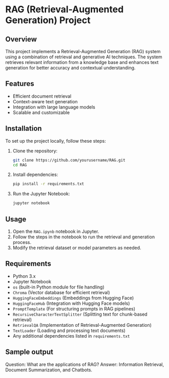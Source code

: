 # RAG (Retrieval-Augmented Generation) Project

## Overview
This project implements a Retrieval-Augmented Generation (RAG) system using a combination of retrieval and generative AI techniques. The system retrieves relevant information from a knowledge base and enhances text generation for better accuracy and contextual understanding.

## Features
- Efficient document retrieval
- Context-aware text generation
- Integration with large language models
- Scalable and customizable

## Installation
To set up the project locally, follow these steps:

1. Clone the repository:
   ```sh
   git clone https://github.com/yourusername/RAG.git
   cd RAG
   ```

2. Install dependencies:
   ```sh
   pip install -r requirements.txt
   ```

3. Run the Jupyter Notebook:
   ```sh
   jupyter notebook
   ```

## Usage
1. Open the `RAG.ipynb` notebook in Jupyter.
2. Follow the steps in the notebook to run the retrieval and generation process.
3. Modify the retrieval dataset or model parameters as needed.

## Requirements
- Python 3.x
- Jupyter Notebook
- `os` (built-in Python module for file handling)
- `Chroma` (Vector database for efficient retrieval)
- `HuggingFaceEmbeddings` (Embeddings from Hugging Face)
- `HuggingFaceHub` (Integration with Hugging Face models)
- `PromptTemplate` (For structuring prompts in RAG pipelines)
- `RecursiveCharacterTextSplitter` (Splitting text for chunk-based retrieval)
- `RetrievalQA` (Implementation of Retrieval-Augmented Generation)
- `TextLoader` (Loading and processing text documents)
- Any additional dependencies listed in `requirements.txt`

## Sample output
Question: What are the applications of RAG?
Answer: Information Retrieval, Document Summarization, and Chatbots.

